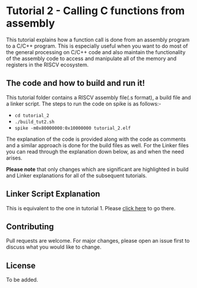 # Tutorial 2 - Calling C functions from assembly

This tutorial explains how a function call is done from an assembly program to a C/C++ program. This is especially useful when you want to do most of the general processing on C/C++ code and also maintain the functionality of the assembly code to access and manipulate all of the memory and registers in the RISCV ecosystem.

## The code and how to build and run it!

This tutorial folder contains a RISCV assembly file(.s format), a build file and a linker script. The steps to run the code on spike is as follows:-

* ```cd tutorial_2```
* ```./build_tut2.sh```
* ``` spike -m0x80000000:0x10000000 tutorial_2.elf ```

The explanation of the code is provided along with the code as comments and a similar approach is done for the build files as well. For the Linker files you can read through the explanation down below, as and when the need arises.

**Please note** that only changes which are significant are highlighted in build and Linker explanations for all of the subsequent tutorials.

## Linker Script Explanation

This is equivalent to the one in tutorial 1. Please [click here](https://github.com/Sanjay-A-Menon/valtrix.opensource/blob/main/riscv_baremetal/tutorial_1/tutorial1.md#linker-script-explanation) to go there.


## Contributing
Pull requests are welcome. For major changes, please open an issue first to discuss what you would like to change.

## License

To be added.
